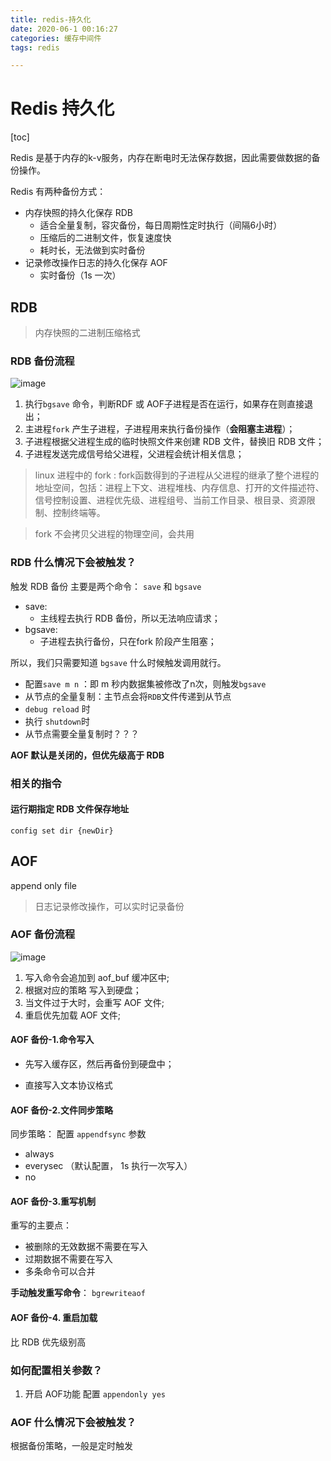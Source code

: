 ```yaml
---
title: redis-持久化
date: 2020-06-1 00:16:27
categories: 缓存中间件
tags: redis

---
```




# Redis 持久化

[toc]

Redis 是基于内存的k-v服务，内存在断电时无法保存数据，因此需要做数据的备份操作。

Redis 有两种备份方式：
- 内存快照的持久化保存 RDB
    - 适合全量复制，容灾备份，每日周期性定时执行（间隔6小时） 
    - 压缩后的二进制文件，恢复速度快
    - 耗时长，无法做到实时备份
- 记录修改操作日志的持久化保存 AOF
    - 实时备份（1s 一次）

## RDB

> 内存快照的二进制压缩格式

### RDB 备份流程

![image](https://note.youdao.com/yws/public/resource/e035e0d66921bedda6618e6b77e6a985/xmlnote/7FD7F9AB88734CB0A9E0227F16C4BB2E/31348) 
1. 执行`bgsave` 命令，判断RDF 或 AOF子进程是否在运行，如果存在则直接退出；
2. 主进程`fork` 产生子进程，子进程用来执行备份操作（**会阻塞主进程**）；
3. 子进程根据父进程生成的临时快照文件来创建 RDB 文件，替换旧 RDB 文件；
4. 子进程发送完成信号给父进程，父进程会统计相关信息；


> linux 进程中的 fork :
> fork函数得到的子进程从父进程的继承了整个进程的地址空间，包括：进程上下文、进程堆栈、内存信息、打开的文件描述符、信号控制设置、进程优先级、进程组号、当前工作目录、根目录、资源限制、控制终端等。

> fork 不会拷贝父进程的物理空间，会共用

### RDB 什么情况下会被触发？

触发 RDB 备份 主要是两个命令： `save` 和 `bgsave`

- save:
    - 主线程去执行 RDB 备份，所以无法响应请求；
- bgsave:
    - 子进程去执行备份，只在fork 阶段产生阻塞；

所以，我们只需要知道 `bgsave` 什么时候触发调用就行。
- 配置`save m n` ：即 m 秒内数据集被修改了n次，则触发`bgsave` 
- 从节点的全量复制：主节点会将`RDB`文件传递到从节点
- `debug reload` 时
- 执行 `shutdown`时
- 从节点需要全量复制时？？？

**AOF 默认是关闭的，但优先级高于 RDB**

### 相关的指令

#### 运行期指定 RDB 文件保存地址

`config set dir {newDir}`

## AOF

append only file
> 日志记录修改操作，可以实时记录备份 

### AOF 备份流程

![image](https://note.youdao.com/yws/public/resource/e035e0d66921bedda6618e6b77e6a985/xmlnote/2C252F2CBCCD410F8E742C301F097554/31383)

1. 写入命令会追加到 aof_buf 缓冲区中;
2. 根据对应的策略 写入到硬盘；
3. 当文件过于大时，会重写 AOF 文件;
4. 重启优先加载 AOF 文件;

#### AOF 备份-1.命令写入

- 先写入缓存区，然后再备份到硬盘中；

- 直接写入文本协议格式

#### AOF 备份-2.文件同步策略

同步策略： 配置 `appendfsync` 参数
- always
- everysec （默认配置， 1s 执行一次写入）
- no

#### AOF 备份-3.重写机制

重写的主要点：
- 被删除的无效数据不需要在写入
- 过期数据不需要在写入
- 多条命令可以合并

**手动触发重写命令**： `bgrewriteaof`

#### AOF 备份-4. 重启加载

比 RDB 优先级别高



### 如何配置相关参数？

1. 开启 AOF功能
    配置 `appendonly yes`


### AOF 什么情况下会被触发？

根据备份策略，一般是定时触发